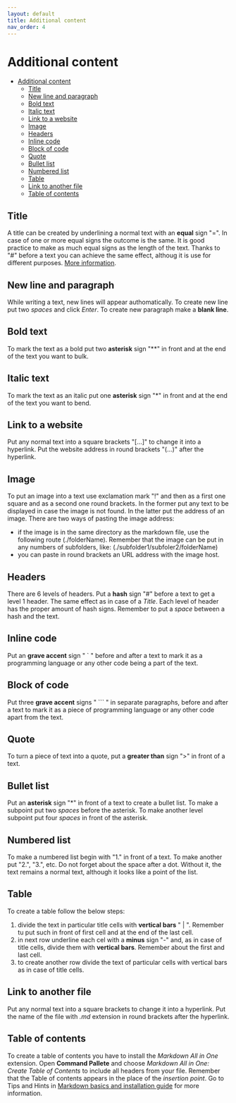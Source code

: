 ```yaml
---
layout: default
title: Additional content
nav_order: 4
---
```


Additional content
==================

- [Additional content](#additional-content)
  - [Title](#title)
  - [New line and paragraph](#new-line-and-paragraph)
  - [Bold text](#bold-text)
  - [Italic text](#italic-text)
  - [Link to a website](#link-to-a-website)
  - [Image](#image)
  - [Headers](#headers)
  - [Inline code](#inline-code)
  - [Block of code](#block-of-code)
  - [Quote](#quote)
  - [Bullet list](#bullet-list)
  - [Numbered list](#numbered-list)
  - [Table](#table)
  - [Link to another file](#link-to-another-file)
  - [Table of contents](#table-of-contents)

## Title 
A title can be created by underlining a normal text with an **equal** sign "=". In case of one or more equal signs the outcome is the same. It is good practice to make as much equal signs as the length of the text. Thanks to "#" before a text you can achieve the same effect, althoug it is use for different purposes. [More information]().

## New line and paragraph
While writing a text, new lines will appear authomatically. To create new line put two *spaces* and click *Enter*. To create new paragraph make a **blank line**.

## Bold text

To mark the text as a bold put two **asterisk** sign "**" in front and at the end of the text you want to bulk.

## Italic text

To mark the text as an italic put one **asterisk** sign "*" in front and at the end of the text you want to bend.

## Link to a website

Put any normal text into a square brackets "[...]" to change it into a hyperlink. Put the website address in round brackets "(...)" after the hyperlink.

## Image

To put an image into a text use exclamation mark "!" and then as a first one square and as a second one round brackets. In the former put any text to be displayed in case the image is not found. In the latter put the address of an image. There are two ways of pasting the image address:

* if the image is in the same directory as the markdown file, use the following route (./folderName). Remember that the image can be put in any numbers of subfolders, like: (./subfolder1/subfoler2/folderName)
* you can paste in round brackets an URL address with the image host.

## Headers

There are 6 levels of headers. Put a **hash** sign "#" before a text to get a level 1 header. The same effect as in case of a *Title*. Each level of header has the proper amount of hash signs. Remember to put a *space* between a hash and the text.

## Inline code

Put an **grave accent** sign " ` " before and after a text to mark it as a programming language or any other code being a part of the text.

## Block of code

Put three **grave accent** signs " ``` " in separate paragraphs, before and after a text to mark it as a piece of programming language or any other code apart from the text.

## Quote

To turn a piece of text into a quote, put a **greater than** sign ">" in front of a text. 

## Bullet list

Put an **asterisk** sign "*" in front of a text to create a bullet list. To make a subpoint put two *spaces* before the asterisk. To make another level subpoint put four *spaces* in front of the asterisk.

## Numbered list

To make a numbered list begin with "1." in front of a text. To make another put "2.", "3.", etc. Do not forget about the space after a dot. Without it, the text remains a normal text, although it looks like a point of the list. 

## Table

To create a table follow the below steps:
1. divide the text in particular title cells with **vertical bars** " | ". Remember tu put such in front of first cell and at the end of the last cell.
2. in next row underline each cel with a **minus** sign "-" and, as in case of title cells, divide them with **vertical bars**. Remember about the first and last cell.
3. to create another row divide the text of particular cells with vertical bars as in case of title cells.

## Link to another file

Put any normal text into a square brackets to change it into a hyperlink. Put the name of the file with *.md* extension in round brackets after the hyperlink.

## Table of contents

To create a table of contents you have to install the *Markdown All in One* extension. Open **Command Pallete** and choose *Markdown All in One: Create Table of Contents* to include all headers from your file. Remember that the Table of contents appears in the place of the *insertion point*. Go to Tips and Hints in [Markdown basics and installation guide](Markdown_basics_and_instalation_guide.md) for more information. 
